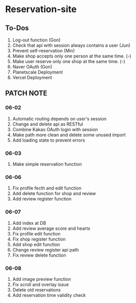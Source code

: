 # Reservation-site

## To-Dos

1. Log-out function (Gon)
2. Check that api with session always contains a user (Jun)
3. Prevent self-reservation (Min)
4. Make shop accepts only one person at the same time. (-)
5. Make user reserve only one shop at the same time. (-)
6. Naver OAuth (Gon)
7. Planetscale Deployment
8. Vercel Deployment

## PATCH NOTE

### 06-02

1.  Automatic routing depends on user's session
2.  Change and delete api as RESTful
3.  Combine Kakao OAuth login with session
4.  Make path more clean and delete some unused import
5.  Add loading state to prevent errors

### 06-03

1.  Make simple reservation function

### 06-06

1.  Fix profile fecth and edit function
2.  Add delete function for shop and review
3.  Add review register function

### 06-07

1. Add index at DB
2. Add review average score and hearts
3. Fix profile edit function
4. Fix shop register function
5. Add shop edit function
6. Change review register api path
7. Fix review delete function

### 06-08

1. Add image preview function
2. Fix scroll and overlay issue
3. Delete old reservations
4. Add reservation time validity check
